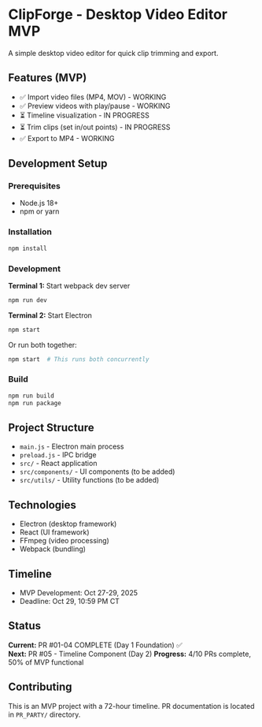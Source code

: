 # ClipForge - Desktop Video Editor MVP

A simple desktop video editor for quick clip trimming and export.

## Features (MVP)
- ✅ Import video files (MP4, MOV) - WORKING
- ✅ Preview videos with play/pause - WORKING
- ⏳ Timeline visualization - IN PROGRESS
- ⏳ Trim clips (set in/out points) - IN PROGRESS
- ✅ Export to MP4 - WORKING

## Development Setup

### Prerequisites
- Node.js 18+
- npm or yarn

### Installation
```bash
npm install
```

### Development

**Terminal 1:** Start webpack dev server
```bash
npm run dev
```

**Terminal 2:** Start Electron
```bash
npm start
```

Or run both together:
```bash
npm start  # This runs both concurrently
```

### Build
```bash
npm run build
npm run package
```

## Project Structure
- `main.js` - Electron main process
- `preload.js` - IPC bridge
- `src/` - React application
- `src/components/` - UI components (to be added)
- `src/utils/` - Utility functions (to be added)

## Technologies
- Electron (desktop framework)
- React (UI framework)
- FFmpeg (video processing)
- Webpack (bundling)

## Timeline
- MVP Development: Oct 27-29, 2025
- Deadline: Oct 29, 10:59 PM CT

## Status

**Current:** PR #01-04 COMPLETE (Day 1 Foundation) ✅  
**Next:** PR #05 - Timeline Component (Day 2)
**Progress:** 4/10 PRs complete, 50% of MVP functional

## Contributing

This is an MVP project with a 72-hour timeline. PR documentation is located in `PR_PARTY/` directory.

